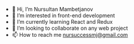 - 👋 Hi, I’m Nursultan Mambetjanov
- 👀 I’m interested in front-end development
- 🌱 I’m currently learning React and Redux
- 💞️ I’m looking to collaborate on any web project
- 📫 How to reach me nursuccessmj@gmail.com

<!---
NursMj/NursMj is a ✨ special ✨ repository because its `README.md` (this file) appears on your GitHub profile.
You can click the Preview link to take a look at your changes.
--->
